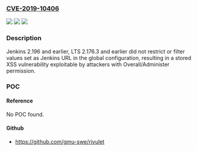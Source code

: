 ### [CVE-2019-10406](https://cve.mitre.org/cgi-bin/cvename.cgi?name=CVE-2019-10406)
![](https://img.shields.io/static/v1?label=Product&message=Jenkins&color=blue)
![](https://img.shields.io/static/v1?label=Version&message=n%2Fa&color=blue)
![](https://img.shields.io/static/v1?label=Vulnerability&message=CWE-79&color=brighgreen)

### Description

Jenkins 2.196 and earlier, LTS 2.176.3 and earlier did not restrict or filter values set as Jenkins URL in the global configuration, resulting in a stored XSS vulnerability exploitable by attackers with Overall/Administer permission.

### POC

#### Reference
No POC found.

#### Github
- https://github.com/gmu-swe/rivulet


